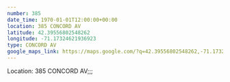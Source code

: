 ```yaml
---
number: 385
date_time: 1970-01-01T12:00:00+00:00
location: 385 CONCORD AV
latitude: 42.39556802548262
longitude: -71.17324621936923
type: CONCORD AV
google_maps_link: https://maps.google.com/?q=42.39556802548262,-71.17324621936923
---
```


Location: 385 CONCORD AV;;;
